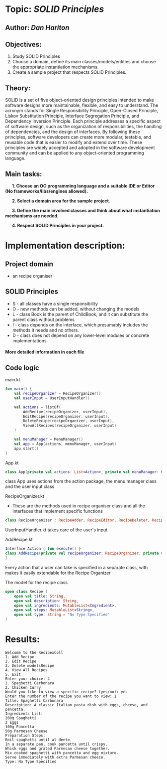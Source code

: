 # Topic: *SOLID Principles*

Author: *Dan Hariton*
-----
## Objectives:
1. Study SOLID Principles
2. Choose a domain, define its main classes/models/entities and choose the appropriate instantiation mechanisms.
3. Create a sample project that respects SOLID Principles.

## Theory:
SOLID is a set of five object-oriented design principles intended to make software designs more maintainable, flexible, and easy to understand. The acronym stands for Single Responsibility Principle, Open-Closed Principle, Liskov Substitution Principle, Interface Segregation Principle, and Dependency Inversion Principle. Each principle addresses a specific aspect of software design, such as the organization of responsibilities, the handling of dependencies, and the design of interfaces. By following these principles, software developers can create more modular, testable, and reusable code that is easier to modify and extend over time. These principles are widely accepted and adopted in the software development community and can be applied to any object-oriented programming language.

## Main tasks:
&ensp; &ensp; __1. Choose an OO programming language and a suitable IDE or Editor (No frameworks/libs/engines allowed).__

&ensp; &ensp; __2. Select a domain area for the sample project.__

&ensp; &ensp; __3. Define the main involved classes and think about what instantiation mechanisms are needed.__

&ensp; &ensp; __4. Respect SOLID Principles in your project.__

# Implementation description:
## Project domain
- an recipe organiser

## SOLID Principles
- S - all classes have a single responsibility
- O - new methods can be added, without changing the models
- L - class Book is the parent of ChildBook, and it can substitute the parent class without problems
- I - class depends on the interface, which presumably includes the methods it needs and no others.
- D - class does not depend on any lower-level modules or concrete implementations
#### More detailed information in each file

## Code logic
main.kt
```kotlin
fun main() {
    val recipeOrganizer = RecipeOrganizer()
    val userInput = UserInputHandler()

    val actions = listOf(
        AddRecipe(recipeOrganizer, userInput),
        EditRecipe(recipeOrganizer, userInput),
        DeleteRecipe(recipeOrganizer, userInput),
        ViewAllRecipes(recipeOrganizer, userInput)
    )

    val menuManager = MenuManager()
    val app = App(actions, menuManager, userInput)
    app.start()
}
```
App.kt
```kotlin
class App(private val actions: List<Action>, private val menuManager: MenuManager, private val userInput: UserInputHandler)
```
class App uses actions from the action package, the menu manager class and the user input class

RecipeOrganizer.kt
- These are the methods used in recipe organiser class and all the interfaces that implement specific functions
```kotlin
class RecipeOrganizer : RecipeAdder, RecipeEditor, RecipeDeleter, RecipeViewer 
```

UserInputHandler.kt takes care of the user's input

AddRecipe.kt
```kotlin
Interface Action { fun execute() }
class AddRecipe(private val recipeOrganizer: RecipeOrganizer, private val userInput: UserInputHandler) : Action {...}
}
```
Every action that a user can take is specified in a separate class, with makes it easily extendable for the Recipe Organizer



The model for the recipe class
```kotlin
open class Recipe (
    open val title: String,
    open val description: String,
    open val ingredients: MutableList<Ingredient>,
    open val steps: MutableList<String>,
    open val type: String = "No Type Specified"
)

```
# Results:
```
Welcome to the RecipexColl
1. Add Recipe
2. Edit Recipe
3. Delete modelsRecipe
4. View All Recipes
5. Exit
Enter your choice: 4
1. Spaghetti Carbonara
2. Chicken Curry
Would you like to view a specific recipe? (yes/no): yes
Enter the number of the recipe you want to view: 1
Title: Spaghetti Carbonara
Description: A classic Italian pasta dish with eggs, cheese, and pancetta.
Ingredients List: 
200g Spaghetti
2 Eggs
100g Pancetta
50g Parmesan Cheese
Preparation Steps: 
Boil spaghetti until al dente.
In a separate pan, cook pancetta until crispy.
Whisk eggs and grated Parmesan cheese together.
Mix cooked spaghetti with pancetta and egg mixture.
Serve immediately with extra Parmesan cheese.
Type: No Type Specified
```